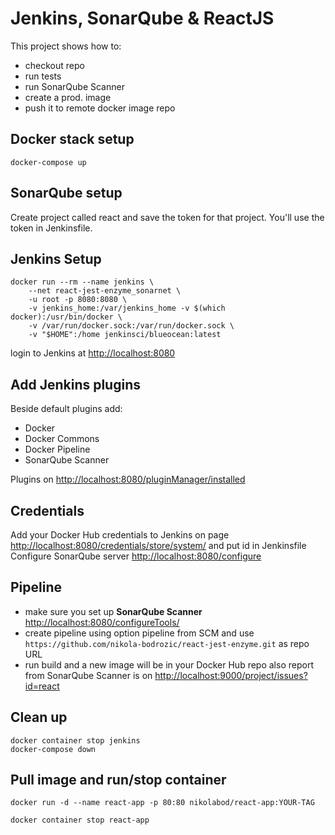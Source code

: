 # Jenkins, SonarQube & ReactJS

This project shows how to:
- checkout repo
- run tests
- run SonarQube Scanner
- create a prod. image
- push it to remote docker image repo

## Docker stack setup

```shell
docker-compose up
```
## SonarQube setup

Create project called react and save the token for that project. You'll use the token in Jenkinsfile.

## Jenkins Setup

```shell
docker run --rm --name jenkins \
    --net react-jest-enzyme_sonarnet \
    -u root -p 8080:8080 \
    -v jenkins_home:/var/jenkins_home -v $(which docker):/usr/bin/docker \
    -v /var/run/docker.sock:/var/run/docker.sock \
    -v "$HOME":/home jenkinsci/blueocean:latest
```

login to Jenkins at <http://localhost:8080>

## Add Jenkins plugins

Beside default plugins add:

- Docker
- Docker Commons
- Docker Pipeline
- SonarQube Scanner

Plugins on <http://localhost:8080/pluginManager/installed>

## Credentials

Add your Docker Hub credentials to Jenkins on page <http://localhost:8080/credentials/store/system/> and put id in Jenkinsfile
Configure SonarQube server <http://localhost:8080/configure>

## Pipeline

- make sure you set up **SonarQube Scanner** <http://localhost:8080/configureTools/>
- create pipeline using option pipeline from SCM and use `https://github.com/nikola-bodrozic/react-jest-enzyme.git` as repo URL
- run build and a new image will be in your Docker Hub repo also report from SonarQube Scanner is on <http://localhost:9000/project/issues?id=react>

## Clean up

```shell
docker container stop jenkins
docker-compose down
```

## Pull image and run/stop container

```shell
docker run -d --name react-app -p 80:80 nikolabod/react-app:YOUR-TAG
```

```shell
docker container stop react-app
```

